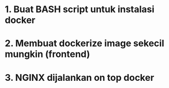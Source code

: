 # 1. Buat BASH script untuk instalasi docker
# 2. Membuat dockerize image sekecil mungkin (frontend)
# 3. NGINX dijalankan on top docker
